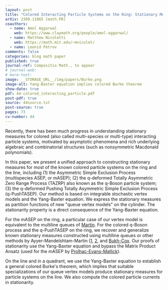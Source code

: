 ```yaml
---
layout: post
title: "Colored Interacting Particle Systems on the Ring: Stationary Measures from Yang--Baxter Equation"
arXiv: 2309.11865 [math.PR]
coauthors:
  - name: Amol Aggarwal
    web: https://www.claymath.org/people/amol-aggarwal/
  - name: Matthew Nicoletti
    web: https://math.mit.edu/~mnicolet/
  - name: Leonid Petrov
comments: false
categories: blog math paper
published: true
journal-ref: Compositio Math., to appear
# journal-web:
# more-text:
image: __STORAGE_URL__/img/papers/Burke.png
image-alt: Yang-Baxter equation implies colored Burke theorem
show-date: true
pdf: 44-colored_interacting_particle.pdf
post-pdf: true
source: 44source.txt
post-source: true
pages: 73
cv-number: 44
---
```


Recently, there has been much progress in understanding stationary measures for colored (also called multi-species or multi-type) interacting particle systems, motivated by asymptotic phenomena and rich underlying algebraic and combinatorial structures (such as nonsymmetric Macdonald polynomials).

In this paper, we present a unified approach to constructing stationary measures for most of the known colored particle systems on the ring and the line, including (1)&nbsp;the Asymmetric Simple Exclusion Process (multispecies ASEP, or mASEP); (2)&nbsp;the q-deformed Totally Asymmetric Zero Range Process (TAZRP) also known as the q-Boson particle system; (3)&nbsp;the q-deformed Pushing Totally Asymmetric Simple Exclusion Process (q-PushTASEP). Our method is based on integrable stochastic vertex models and the Yang-Baxter equation. We express the stationary measures as partition functions of new "queue vertex models" on the cylinder. The stationarity property is a direct consequence of the Yang-Baxter equation.

For the mASEP on the ring, a particular case of our vertex model is equivalent to the multiline queues of [Martin](https://arxiv.org/abs/1810.10650). For the colored q-Boson process and the q-PushTASEP on the ring, we recover and generalize known stationary measures constructed using multiline queues or other methods by Ayyer-Mandelshtam-Martin ([1](https://arxiv.org/abs/2011.06117), [2](https://arxiv.org/abs/2209.09859), and [Bukh-Cox](https://arxiv.org/abs/1912.03510). Our proofs of stationarity use the Yang-Baxter equation and bypass the Matrix Product Ansatz (used for the mASEP by [Prolhac-Evans-Mallick](https://arxiv.org/abs/0812.3293)).

On the line and in a quadrant, we use the Yang-Baxter equation to establish a general colored Burke's theorem, which implies that suitable specializations of our queue vertex models produce stationary measures for particle systems on the line. We also compute the colored particle currents in stationarity.
